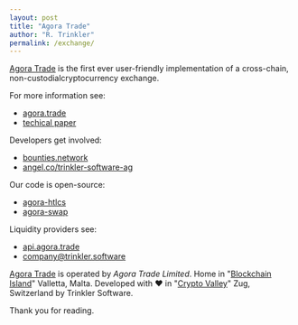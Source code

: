 ```yaml
---
layout: post
title: "Agora Trade"
author: "R. Trinkler"
permalink: /exchange/
---
```


[Agora Trade](https://agora.trade) is the first ever user-friendly implementation of a cross-chain, non-custodialcryptocurrency exchange.

For more information see:

- [agora.trade](https://agora.trade)
- [techical paper](https://hackmd.io/s/Bkyntc4EX)

Developers get involved:

- [bounties.network](https://beta.bounties.network/?search=Trinkler)
- [angel.co/trinkler-software-ag](https://angel.co/trinkler-software-ag/)

Our code is open-source:

- [agora-htlcs](https://github.com/Trinkler/agora-htlcs)
- [agora-swap](https://github.com/Trinkler/agora-swap)

Liquidity providers see:

- [api.agora.trade](https://api.agora.trade)
- <a href="mailto:company@trinkler.software?Subject=Inquiry" target="_top">company@trinkler.software</a>

[Agora Trade](https://agora.trade) is operated by _Agora Trade Limited_. Home in "[Blockchain Island](https://cointelegraph.com/news/malta-passes-blockchain-bills-into-law-confirming-malta-as-the-blockchain-island)" Valletta, Malta. Developed with ❤ in "[Crypto Valley](http://uk.businessinsider.com/what-its-like-in-zug-switzerlands-crypto-valley-2018-6?r=US&IR=T)" Zug, Switzerland by Trinkler Software.

Thank you for reading.
